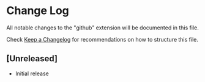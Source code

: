 # Change Log

All notable changes to the "github" extension will be documented in this file.

Check [Keep a Changelog](http://keepachangelog.com/) for recommendations on how to structure this file.

## [Unreleased]

- Initial release
